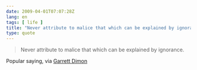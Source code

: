 ```yaml
---
date: 2009-04-01T07:07:28Z
lang: en
tags: [ life ]
title: "Never attribute to malice that which can be explained by ignorance"
type: quote
---
```


> Never attribute to malice that which can be explained by ignorance.

Popular saying, via [Garrett
Dimon](http://garrettdimon.com/archives/2009/3/31/handling_things)


